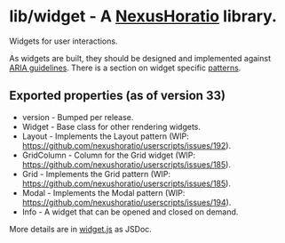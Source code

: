 # lib/widget - A [NexusHoratio](https://github.com/nexushoratio/userscripts/blob/main/lib/README.md) library.

Widgets for user interactions.

As widgets are built, they should be designed and implemented against [ARIA guidelines](https://www.w3.org/WAI/ARIA/).  There is a section on widget specific [patterns](https://www.w3.org/WAI/ARIA/apg/patterns/).

## Exported properties (as of version 33)
* version - Bumped per release.
* Widget - Base class for other rendering widgets.
* Layout - Implements the Layout pattern (WIP: https://github.com/nexushoratio/userscripts/issues/192).
* GridColumn - Column for the Grid widget (WIP: https://github.com/nexushoratio/userscripts/issues/185).
* Grid - Implements the Grid pattern (WIP: https://github.com/nexushoratio/userscripts/issues/185).
* Modal - Implements the Modal pattern (WIP: https://github.com/nexushoratio/userscripts/issues/194).
* Info - A widget that can be opened and closed on demand.

More details are in [widget.js](widget.js) as JSDoc.
